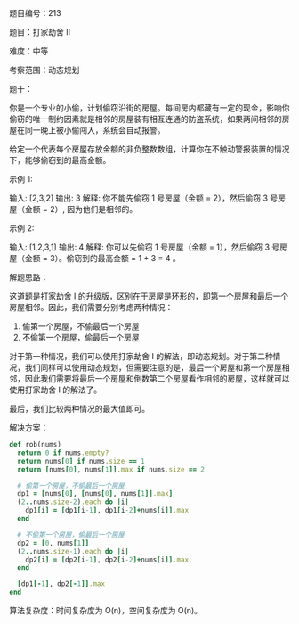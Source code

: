 题目编号：213

题目：打家劫舍 II

难度：中等

考察范围：动态规划

题干：

你是一个专业的小偷，计划偷窃沿街的房屋。每间房内都藏有一定的现金，影响你偷窃的唯一制约因素就是相邻的房屋装有相互连通的防盗系统，如果两间相邻的房屋在同一晚上被小偷闯入，系统会自动报警。

给定一个代表每个房屋存放金额的非负整数数组，计算你在不触动警报装置的情况下，能够偷窃到的最高金额。

示例 1:

输入: [2,3,2]
输出: 3
解释: 你不能先偷窃 1 号房屋（金额 = 2），然后偷窃 3 号房屋（金额 = 2）, 因为他们是相邻的。

示例 2:

输入: [1,2,3,1]
输出: 4
解释: 你可以先偷窃 1 号房屋（金额 = 1），然后偷窃 3 号房屋（金额 = 3）。偷窃到的最高金额 = 1 + 3 = 4 。

解题思路：

这道题是打家劫舍 I 的升级版，区别在于房屋是环形的，即第一个房屋和最后一个房屋相邻。因此，我们需要分别考虑两种情况：

1. 偷第一个房屋，不偷最后一个房屋
2. 不偷第一个房屋，偷最后一个房屋

对于第一种情况，我们可以使用打家劫舍 I 的解法，即动态规划。对于第二种情况，我们同样可以使用动态规划，但需要注意的是，最后一个房屋和第一个房屋相邻，因此我们需要将最后一个房屋和倒数第二个房屋看作相邻的房屋，这样就可以使用打家劫舍 I 的解法了。

最后，我们比较两种情况的最大值即可。

解决方案：

```ruby
def rob(nums)
  return 0 if nums.empty?
  return nums[0] if nums.size == 1
  return [nums[0], nums[1]].max if nums.size == 2

  # 偷第一个房屋，不偷最后一个房屋
  dp1 = [nums[0], [nums[0], nums[1]].max]
  (2..nums.size-2).each do |i|
    dp1[i] = [dp1[i-1], dp1[i-2]+nums[i]].max
  end

  # 不偷第一个房屋，偷最后一个房屋
  dp2 = [0, nums[1]]
  (2..nums.size-1).each do |i|
    dp2[i] = [dp2[i-1], dp2[i-2]+nums[i]].max
  end

  [dp1[-1], dp2[-1]].max
end
```

算法复杂度：时间复杂度为 O(n)，空间复杂度为 O(n)。